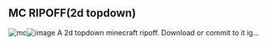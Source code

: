 ## MC RIPOFF(2d topdown)
<img src="https://user-images.githubusercontent.com/66333305/163691462-fff6703c-ffff-4901-9713-83081ac50658.png" alt="mc"/>![image](https://user-images.githubusercontent.com/66333305/163694727-9becfd4f-087c-49cb-a328-e1d91be5c9e9.png)
A 2d topdown minecraft ripoff.
Download or commit to it ig...
